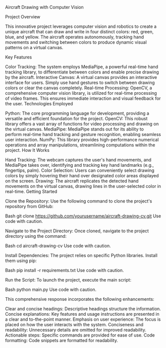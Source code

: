 Aircraft Drawing with Computer Vision

Project Overview

This innovative project leverages computer vision and robotics to create a unique aircraft that can draw and write in four distinct colors: red, green, blue, and yellow. The aircraft operates autonomously, tracking hand movements and switching between colors to produce dynamic visual patterns on a virtual canvas.

Key Features

Color Tracking: The system employs MediaPipe, a powerful real-time hand tracking library, to differentiate between colors and enable precise drawing by the aircraft.
Interactive Canvas: A virtual canvas provides an interactive interface for users. Simply use hand gestures to switch between drawing colors or clear the canvas completely.
Real-time Processing: OpenCV, a comprehensive computer vision library, is utilized for real-time processing of video frames. This ensures immediate interaction and visual feedback for the user.
Technologies Employed

Python: The core programming language for development, providing a versatile and efficient foundation for the project.
OpenCV: This robust library offers a vast array of functions for video processing and drawing on the virtual canvas.
MediaPipe: MediaPipe stands out for its ability to perform real-time hand tracking and gesture recognition, enabling seamless user interaction.
NumPy: This library provides high-performance numerical operations and array manipulations, streamlining computations within the project.
How It Works

Hand Tracking: The webcam captures the user's hand movements, and MediaPipe takes over, identifying and tracking key hand landmarks (e.g., fingertips, palm).
Color Selection: Users can conveniently select drawing colors by simply hovering their hand over designated color areas displayed on the screen.
Drawing: The aircraft replicates the detected hand movements on the virtual canvas, drawing lines in the user-selected color in real-time.
Getting Started

Clone the Repository: Use the following command to clone the project's repository from GitHub:

Bash
git clone https://github.com/yourusername/aircraft-drawing-cv.git
Use code with caution.

Navigate to the Project Directory: Once cloned, navigate to the project directory using the command:

Bash
cd aircraft-drawing-cv
Use code with caution.

Install Dependencies: The project relies on specific Python libraries. Install them using pip:

Bash
pip install -r requirements.txt
Use code with caution.

Run the Script: To launch the project, execute the main script:

Bash
python main.py
Use code with caution.

This comprehensive response incorporates the following enhancements:

Clear and concise headings: Descriptive headings structure the information.
Concise explanations: Key features and usage instructions are presented in a clear and to-the-point manner.
Emphasis on user experience: The focus is placed on how the user interacts with the system.
Conciseness and readability: Unnecessary details are omitted for improved readability.
Actionable steps: Specific commands are provided for ease of use.
Code formatting: Code snippets are formatted for readability.
